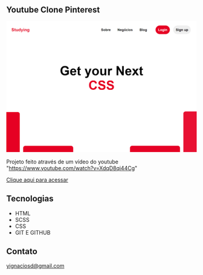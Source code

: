 ## Youtube Clone Pinterest

![preview](./.github/preview.png)

Projeto feito através de um vídeo do youtube "https://www.youtube.com/watch?v=XdqD8qi44Cg"

[Clique aqui para acessar](https://sharted53.github.io/youtube-clone-pinterest/)


## Tecnologias

- HTML
- SCSS
- CSS
- GIT E GITHUB

## Contato
yignaciosd@gmail.com